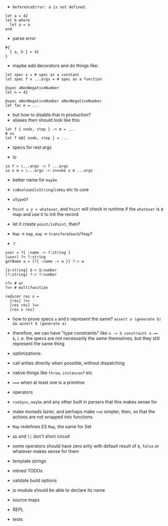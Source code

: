 - `ReferenceError: a is not defined`:
```
let a = 42
let b where
  let a = a
end
```

- parse error
```
#{
  { a, b } = 42
}
```

- maybe add decorators and do things like:
```
let spec x = # spec as a constant
let spec f x ...args = # spec as a function

@spec aNonNegativeNumber
let n = 42

@spec aNonNegativeNumber aNonNegativeNumber
let fac n = ...
```
- but how to disable that in production?
- aliases then should look like this:
```
let f { node, step } -> m = ...
# vs
let f m@{ node, step } = ...
```

- specs for rest args

- io
```
io f = \...args -> f ...args
io o m = \...args -> invoke o m ...args
```

- better name for `maybe`
- `isBoolean`/`isString`/`isKey` etc to core
- `aTypeOf`

- `Point x y = whatever`, and `Point` will check in runtime if the `whatever` is a map and use it to init the record
- let it create `point/isPoint`, then?
- `Map` -> `map`, `map` -> `transform`/`each`/`fmap`?

- `?`:
```
user = ?{ :name -> ?:string }
[user] ?> ?:string
getName a = [?{ :name -> a }] ?-> a

[$:string] $-> $:number
[?:string] ?-> ?:number

<?> # or
?=> # multifunction

reducer res x =
  [res] ?=>
  [res res] ?=>
  [res x res]
```
- how to prove specs `a` and `b` represent the same? `assert a (generate b) && assert b (generate a)`
- therefore, we can have "type constraints" like `a -> b constraint a == b`, i. e. the specs are not necessarily the same themselves, but they still represent the same thing

- optimizations:
- call arities directly when possible, without dispatching
- native things like `throw`, `instanceof` etc
- `===` when at least one is a primitive
- operators
- `runSync`, `maybe` and any other built in parsers that this makes sense for

- make monads lazier, and perhaps make `run` simpler, then, so that the actions are not wrapped into functions
- `Map` redefines ES `Map`, the same for Set
- `&&` and `||` don't short circuit
- some operators should have zero arity with default result of `0`, `false` or whatever makes sense for them
- template strings

- inlined TODOs
- validate build options
- js module should be able to declare its name
- source maps
- REPL
- tests
